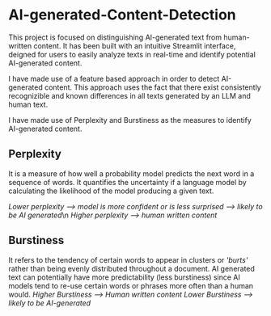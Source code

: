 # AI-generated-Content-Detection

This project is focused on distinguishing AI-generated text from human-written content. It has been built with an intuitive Streamlit interface, deigned for users to easily analyze texts in real-time and identify potential AI-generated content.

I have made use of a feature based approach in order to detect AI-generated content. This approach uses the fact that there exist consistently recognizible and known differences in all texts generated by an LLM and human text. 

I have made use of Perplexity and Burstiness as the measures to identify AI-generated content.

## Perplexity
It is a measure of how well a probability model predicts the next word in a sequence of words. It quantifies the uncertainty if a language model by calculating the likelihood of the model producing a given text.

*Lower perplexity --> model is more confident or is less surprised --> likely to be AI generated*\n
*Higher perplexity --> human written content*

## Burstiness
It refers to the tendency of certain words to appear in clusters or *'burts'* rather than being evenly distributed throughout a document. AI generated text can potentially have more predictability (less burstiness) since AI models tend to re-use certain words or phrases more often than a human would. 
*Higher Burstiness --> Human written content*
*Lower Burstiness --> likely to be AI-generated*

